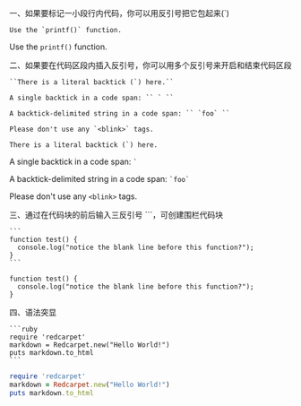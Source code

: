 一、如果要标记一小段行内代码，你可以用反引号把它包起来(`)

    Use the `printf()` function.

Use the `printf()` function.

二、如果要在代码区段内插入反引号，你可以用多个反引号来开启和结束代码区段

    ``There is a literal backtick (`) here.``

    A single backtick in a code span: `` ` ``

    A backtick-delimited string in a code span: `` `foo` ``

    Please don't use any `<blink>` tags.
  
``There is a literal backtick (`) here.``

A single backtick in a code span: `` ` ``

A backtick-delimited string in a code span: `` `foo` ``

Please don't use any `<blink>` tags.

三、通过在代码块的前后输入三反引号 ```，可创建围栏代码块

    ```
    function test() {
      console.log("notice the blank line before this function?");
    }
    ```

```
function test() {
  console.log("notice the blank line before this function?");
}
```

四、语法突显


    ```ruby
    require 'redcarpet'
    markdown = Redcarpet.new("Hello World!")
    puts markdown.to_html
    ```


```ruby
require 'redcarpet'
markdown = Redcarpet.new("Hello World!")
puts markdown.to_html
```
